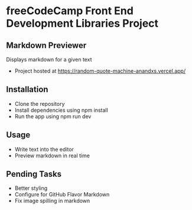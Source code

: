 # freeCodeCamp Front End Development Libraries Project

## Markdown Previewer

Displays markdown for a given text

- Project hosted at https://random-quote-machine-anandxs.vercel.app/

## Installation

- Clone the repository
- Install dependencies using npm install
- Run the app using npm run dev

## Usage

- Write text into the editor
- Preview markdown in real time

## Pending Tasks

- Better styling
- Configure for GitHub Flavor Markdown
- Fix image spilling in markdown
